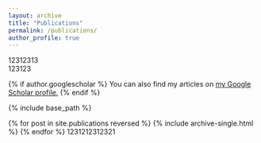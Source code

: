 ```yaml
---
layout: archive
title: "Publications"
permalink: /publications/
author_profile: true
---
```


12312313  
123123  

{% if author.googlescholar %}
  You can also find my articles on <u><a href="{{author.googlescholar}}">my Google Scholar profile</a>.</u>
{% endif %}

{% include base_path %}

{% for post in site.publications reversed %}
  {% include archive-single.html %}
{% endfor %}
1231212312321

